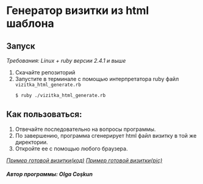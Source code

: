 # Генератор визитки из html шаблона

## Запуск
*Требования: Linux + ruby версии 2.4.1 и выше*

1. Скачайте репозиторий
2. Запустите в терминале с помощью интерпретатора ruby файл `vizitka_html_generate.rb`  
    ```bash
    $ ruby ./vizitka_html_generate.rb
    ```
## Как пользоваться:
1. Отвечайте последовательно на вопросы программы.
2. По завершению, программа сгенерирует html файл визитку в той же директории.
3. Откройте ее с помощью любого браузера.

*[Пример готовой визитки(код)](https://github.com/OlgaCoskun/vizitka_from_html_template/blob/master/2018-03-22_13-28.html)*
*[Пример готовой визитки(pic)](https://github.com/OlgaCoskun/vizitka_from_html_template/blob/master/example.jpg)*

##### Автор программы: Olga Coşkun
